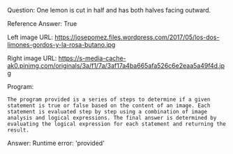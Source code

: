 Question: One lemon is cut in half and has both halves facing outward.

Reference Answer: True

Left image URL: https://josepomez.files.wordpress.com/2017/05/los-dos-limones-gordos-y-la-rosa-butano.jpg

Right image URL: https://s-media-cache-ak0.pinimg.com/originals/3a/f1/7a/3af17a4ba665afa526c6e2eaa5a49f4d.jpg

Program:

```
The program provided is a series of steps to determine if a given statement is true or false based on the content of an image. Each statement is evaluated step by step using a combination of image analysis and logical expressions. The final answer is determined by evaluating the logical expression for each statement and returning the result.
```
Answer: Runtime error: 'provided'


